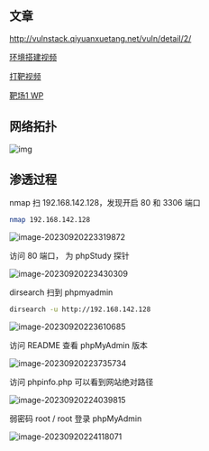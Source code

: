 ## 文章

http://vulnstack.qiyuanxuetang.net/vuln/detail/2/

[环境搭建视频](https://www.bilibili.com/video/BV13W4y1t7qB/?spm_id_from=333.788.video.desc.click&vd_source=c1315f6e47145c74f7c3b5f579a7e70d)

[打靶视频](https://www.bilibili.com/video/BV1Ta411R7hm/?spm_id_from=333.788.recommend_more_video.0&vd_source=c1315f6e47145c74f7c3b5f579a7e70d)

[靶场1 WP](https://mp.weixin.qq.com/s/A3MIuT7RXTIIPNLjF42OTg)

## 网络拓扑

![img](F:\ImgSource\绘图2.png)

## 渗透过程

nmap 扫 192.168.142.128，发现开启 80 和 3306 端口

```bash
nmap 192.168.142.128
```



![image-20230920223319872](C:\Users\绮洛\AppData\Roaming\Typora\typora-user-images\image-20230920223319872.png)

访问 80 端口， 为 phpStudy 探针

![image-20230920223430309](C:\Users\绮洛\AppData\Roaming\Typora\typora-user-images\image-20230920223430309.png)

dirsearch 扫到 phpmyadmin

```bash
dirsearch -u http://192.168.142.128
```

![image-20230920223610685](C:\Users\绮洛\AppData\Roaming\Typora\typora-user-images\image-20230920223610685.png)

访问 README 查看 phpMyAdmin 版本

![image-20230920223735734](C:\Users\绮洛\AppData\Roaming\Typora\typora-user-images\image-20230920223735734.png)

访问 phpinfo.php 可以看到网站绝对路径

![image-20230920224039815](C:\Users\绮洛\AppData\Roaming\Typora\typora-user-images\image-20230920224039815.png)

弱密码 root / root 登录 phpMyAdmin

![image-20230920224118071](C:\Users\绮洛\AppData\Roaming\Typora\typora-user-images\image-20230920224118071.png)
